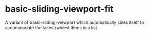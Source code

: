 # basic-sliding-viewport-fit
A variant of basic-sliding-viewport which automatically sizes itself to accommodate the tallest/widest items in a list.
